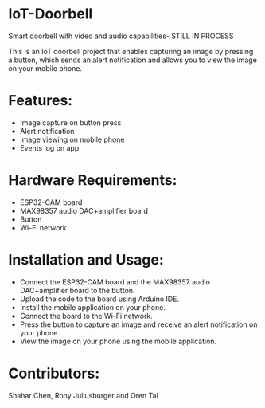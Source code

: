 # IoT-Doorbell
Smart doorbell with video and audio capabilities- STILL IN PROCESS

This is an IoT doorbell project that enables capturing an image by pressing a button, which sends an alert notification and allows you to view the image on your mobile phone.

# Features:
- Image capture on button press
- Alert notification
- Image viewing on mobile phone
- Events log on app

# Hardware Requirements:
- ESP32-CAM board
- MAX98357 audio DAC+amplifier board
- Button
- Wi-Fi network

# Installation and Usage:
- Connect the ESP32-CAM board and the MAX98357 audio DAC+amplifier board to the button.
- Upload the code to the board using Arduino IDE.
- Install the mobile application on your phone.
- Connect the board to the Wi-Fi network.
- Press the button to capture an image and receive an alert notification on your phone.
- View the image on your phone using the mobile application.

# Contributors:
Shahar Chen, Rony Juliusburger and Oren Tal
